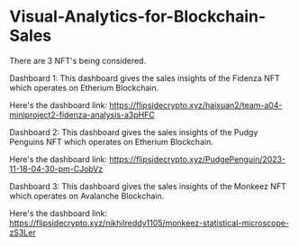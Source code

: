 # Visual-Analytics-for-Blockchain-Sales

There are 3 NFT's being considered.

Dashboard 1: This dashboard gives the sales insights of the Fidenza NFT which operates on Etherium Blockchain.

Here's the dashboard link: https://flipsidecrypto.xyz/haixuan2/team-a04-miniproject2-fidenza-analysis-a3pHFC

Dashboard 2: This dashboard gives the sales insights of the Pudgy Penguins NFT which operates on Etherium Blockchain.

Here's the dashboard link: https://flipsidecrypto.xyz/PudgePenguin/2023-11-18-04-30-pm-CJobVz

Dashboard 3: This dashboard gives the sales insights of the Monkeez NFT which operates on Avalanche Blockchain.

Here's the dashboard link: https://flipsidecrypto.xyz/nikhilreddy1105/monkeez-statistical-microscope-zS3Ler
